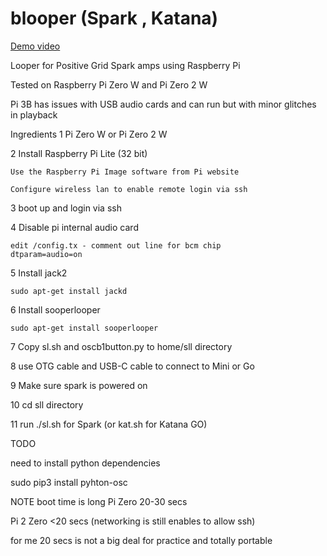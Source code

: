 # blooper (Spark , Katana)
[Demo video](https://youtu.be/kttswfzxGsI)

Looper for Positive Grid Spark amps using Raspberry Pi

Tested on Raspberry Pi Zero W and Pi Zero 2 W

Pi 3B has issues with USB audio cards and can run but with minor glitches in playback

Ingredients
  1 Pi Zero W or Pi Zero 2 W

  2 Install Raspberry Pi Lite (32 bit)
  
    Use the Raspberry Pi Image software from Pi website
    
    Configure wireless lan to enable remote login via ssh

  3 boot up and login via ssh

  4 Disable pi internal audio card

    edit /config.tx - comment out line for bcm chip
    dtparam=audio=on
    

  5 Install jack2 

    sudo apt-get install jackd

  6 Install sooperlooper
 
    sudo apt-get install sooperlooper
    
  7 Copy sl.sh and oscb1button.py to home/sll directory
  
  8 use OTG cable and USB-C cable to connect to Mini or Go
  
  9 Make sure spark is powered on
  
  10 cd sll directory
  
  11 run ./sl.sh for Spark (or kat.sh for Katana GO)
  
  TODO
  
  need to install python dependencies 
  
  sudo pip3 install pyhton-osc


  NOTE boot time is long Pi Zero 20-30 secs
  
  Pi 2 Zero <20 secs (networking is still enables to allow ssh)
  
  for me 20 secs is not a big deal for practice and totally portable 
  
